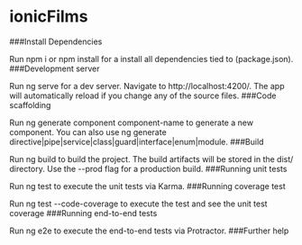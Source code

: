 # ionicFilms

###Install Dependencies

Run npm i or npm install for a install all dependencies tied to (package.json).
###Development server

Run ng serve for a dev server. Navigate to http://localhost:4200/. The app will automatically reload if you change any of the source files.
###Code scaffolding

Run ng generate component component-name to generate a new component. You can also use ng generate directive|pipe|service|class|guard|interface|enum|module.
###Build

Run ng build to build the project. The build artifacts will be stored in the dist/ directory. Use the --prod flag for a production build.
###Running unit tests

Run ng test to execute the unit tests via Karma.
###Running coverage test

Run ng test --code-coverage to execute the test and see the unit test coverage
###Running end-to-end tests

Run ng e2e to execute the end-to-end tests via Protractor.
###Further help

